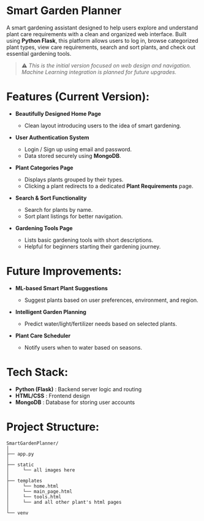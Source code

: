# Smart Garden Planner

A smart gardening assistant designed to help users explore and understand plant care requirements with a clean and organized web interface. Built using **Python Flask**, this platform allows users to log in, browse categorized plant types, view care requirements, search and sort plants, and check out essential gardening tools.

> ⚠ *This is the initial version focused on web design and navigation. Machine Learning integration is planned for future upgrades.*

# Features (Current Version):

- **Beautifully Designed Home Page**
  - Clean layout introducing users to the idea of smart gardening.

- **User Authentication System**
  - Login / Sign up using email and password.
  - Data stored securely using **MongoDB**.

- **Plant Categories Page**
  - Displays plants grouped by their types.
  - Clicking a plant redirects to a dedicated **Plant Requirements** page.

- **Search & Sort Functionality**
  - Search for plants by name.
  - Sort plant listings for better navigation.

- **Gardening Tools Page**
  - Lists basic gardening tools with short descriptions.
  - Helpful for beginners starting their gardening journey.


# Future Improvements:

- **ML-based Smart Plant Suggestions**
  - Suggest plants based on user preferences, environment, and region.
  
- **Intelligent Garden Planning**
  - Predict water/light/fertilizer needs based on selected plants.

- **Plant Care Scheduler**
  - Notify users when to water based on seasons.

# Tech Stack:

- **Python (Flask)** : Backend server logic and routing 
- **HTML/CSS** : Frontend design 
- **MongoDB** : Database for storing user accounts 

# Project Structure:
```
SmartGardenPlanner/
│
├── app.py
│
├── static
│	  └── all images here
│
├── templates
│	  └── home.html
│	  └── main_page.html
│	  └── tools.html
│	  └── and all other plant's html pages
│
└── venv
```
